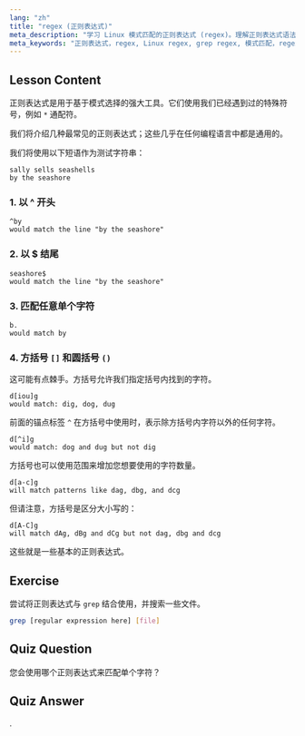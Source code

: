```yaml
---
lang: "zh"
title: "regex (正则表达式)"
meta_description: "学习 Linux 模式匹配的正则表达式 (regex)。理解正则表达式语法，如 ^、$、. 和 []，用于文本操作。提高您的 grep 技能！"
meta_keywords: "正则表达式，regex, Linux regex, grep regex, 模式匹配，regex 教程，Linux 命令，初学者"
---
```


## Lesson Content

正则表达式是用于基于模式选择的强大工具。它们使用我们已经遇到过的特殊符号，例如 `*` 通配符。

我们将介绍几种最常见的正则表达式；这些几乎在任何编程语言中都是通用的。

我们将使用以下短语作为测试字符串：

```plaintext
sally sells seashells
by the seashore
```

### 1. 以 ^ 开头

```plaintext
^by
would match the line "by the seashore"
```

### 2. 以 $ 结尾

```plaintext
seashore$
would match the line "by the seashore"
```

### 3. 匹配任意单个字符

```plaintext
b.
would match by
```

### 4. 方括号 `[]` 和圆括号 `()`

这可能有点棘手。方括号允许我们指定括号内找到的字符。

```plaintext
d[iou]g
would match: dig, dog, dug
```

前面的锚点标签 `^` 在方括号中使用时，表示除方括号内字符以外的任何字符。

```plaintext
d[^i]g
would match: dog and dug but not dig
```

方括号也可以使用范围来增加您想要使用的字符数量。

```plaintext
d[a-c]g
will match patterns like dag, dbg, and dcg
```

但请注意，方括号是区分大小写的：

```plaintext
d[A-C]g
will match dAg, dBg and dCg but not dag, dbg and dcg
```

这些就是一些基本的正则表达式。

## Exercise

尝试将正则表达式与 `grep` 结合使用，并搜索一些文件。

```bash
grep [regular expression here] [file]
```

## Quiz Question

您会使用哪个正则表达式来匹配单个字符？

## Quiz Answer

.
